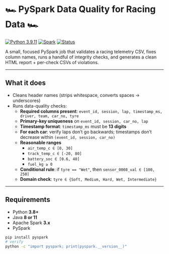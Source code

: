 # 🏎️ PySpark Data Quality for Racing Data 🏎️

[![Python 3.9.11](https://img.shields.io/badge/Python-3.9.11-blue.svg?logo=python&logoColor=white)](https://www.python.org/downloads/release/python-3911/)
[![Spark](https://img.shields.io/badge/Apache%20Spark-3.x-orange.svg)](https://spark.apache.org/)
[![Status](https://img.shields.io/badge/Report-HTML-green.svg)](#outputs)

A small, focused PySpark job that validates a racing telemetry CSV, fixes column names, runs a handful of integrity checks, and generates a clean HTML report + per-check CSVs of violations.

---

## What it does

- Cleans header names (strips whitespace, converts spaces → underscores)
- Runs data-quality checks:
  - **Required columns present**: `event_id, session, lap, timestamp_ms, driver, team, car_no, tyre`
  - **Primary-key uniqueness** on `event_id, session, car_no, lap`
  - **Timestamp format**: `timestamp_ms` must be **13 digits**
  - **For each car**: verify laps don’t go backwards; timestamps don’t decrease within `(event_id, session, car_no)`
  - **Reasonable ranges**  
    - `air_temp_c ∈ [0, 30]`  
    - `track_temp_c ∈ [-20, 80]`  
    - `battery_soc ∈ [0.6, 40]`  
    - `fuel_kg ≥ 0`
  - **Conditional rule**: if `tyre == "Wet"`, then `sensor_0008_val ∈ [100, 250]`
  - **Domain check**: `tyre ∈ {Soft, Medium, Hard, Wet, Intermediate}`

---

## Requirements

- Python **3.8+**
- Java **8 or 11**
- Apache Spark **3.x**
- PySpark

```bash
pip install pyspark
# verify
python -c "import pyspark; print(pyspark.__version__)"
